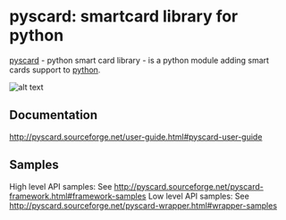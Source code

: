 pyscard: smartcard library for python
=====================================

[pyscard](http://pyscard.sourceforge.net/) - python smart card library - is a python module adding smart
cards support to [python](https://www.python.org/).

![alt text](http://pyscard.sourceforge.net/_images/pyscard.jpg "pyscard architecture")

Documentation
-------------
http://pyscard.sourceforge.net/user-guide.html#pyscard-user-guide

Samples
-------
High level API samples: See http://pyscard.sourceforge.net/pyscard-framework.html#framework-samples
Low level API samples: See http://pyscard.sourceforge.net/pyscard-wrapper.html#wrapper-samples
